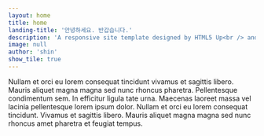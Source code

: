 ```yaml
---
layout: home
title: home
landing-title: '안녕하세요. 반갑습니다.'
description: 'A responsive site template designed by HTML5 Up<br /> and released under the Creative Commons.'
image: null
author: 'shin'
show_tile: true
---
```


Nullam et orci eu lorem consequat tincidunt vivamus et sagittis libero. Mauris aliquet magna magna sed nunc rhoncus pharetra. Pellentesque condimentum sem. In efficitur ligula tate urna. Maecenas laoreet massa vel lacinia pellentesque lorem ipsum dolor. Nullam et orci eu lorem consequat tincidunt. Vivamus et sagittis libero. Mauris aliquet magna magna sed nunc rhoncus amet pharetra et feugiat tempus.
